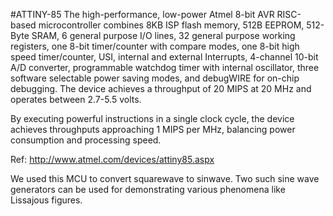 #ATTINY-85
The high-performance, low-power Atmel 8-bit AVR RISC-based microcontroller combines 8KB ISP flash memory, 512B EEPROM, 512-Byte SRAM, 6 general purpose I/O lines, 32 general purpose working registers, one 8-bit timer/counter with compare modes, one 8-bit high speed timer/counter, USI, internal and external Interrupts, 4-channel 10-bit A/D converter, programmable watchdog timer with internal oscillator, three software selectable power saving modes, and debugWIRE for on-chip debugging. 
The device achieves a throughput of 20 MIPS at 20 MHz and operates between 2.7-5.5 volts.

By executing powerful instructions in a single clock cycle, the device achieves throughputs approaching 1 MIPS per MHz, balancing power consumption and processing speed.

Ref: http://www.atmel.com/devices/attiny85.aspx


We used this MCU to convert squarewave to sinwave. Two such sine wave generators can be used for demonstrating various phenomena like Lissajous figures. 

